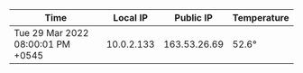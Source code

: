 | Time     | Local IP | Public IP | Temperature |
| ----------- | ----------- | ----------- | ----------- |
| Tue 29 Mar 2022 08:00:01 PM +0545      | 10.0.2.133     | 163.53.26.69  | 52.6° |

